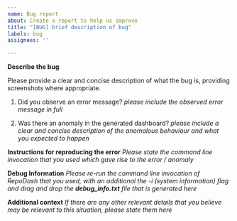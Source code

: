 ```yaml
---
name: Bug report
about: Create a report to help us improve
title: "[BUG] brief description of bug"
labels: bug
assignees: ''

---
```


**Describe the bug**

Please provide a clear and concise description of what the bug is, providing screenshots where appropriate.



1. Did you observe an error message?
_please include the observed error message in full_




2. Was there an anomaly in the generated dashboard? 
_please include a clear and concise description of the anomalous behaviour and what you expected to happen_




**Instructions for reproducing the error**
_Please state the command line invocation that you used which gave rise to the error / anomaly_




**Debug Information**
_Please re-run the command line invocation of RepoDash that you used, with an additional the -i (system information) flag and drag and drop the **debug_info.txt** file that is generated here_




**Additional context**
_If there are any other relevant details that you believe may be relevant to this situation, please state them here_



